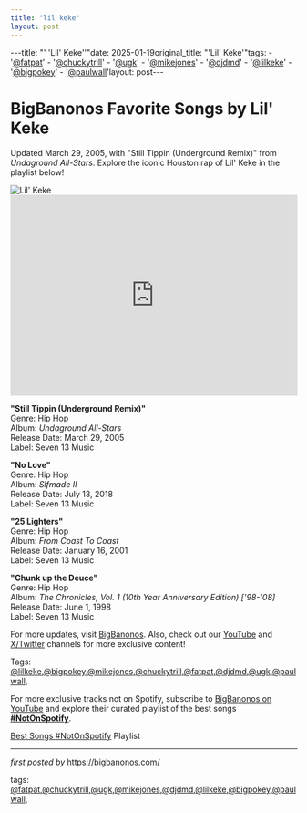 ```yaml
---
title: "lil keke"
layout: post
---
```

---title: "' 'Lil' Keke''"date: 2025-01-19original_title: "'Lil' Keke'"tags:  - '[@fatpat](/tags/fatpat/)'  - '[@chuckytrill](/tags/chuckytrill/)'  - '[@ugk](/tags/ugk/)'  - '[@mikejones](/tags/mikejones/)'  - '[@djdmd](/tags/djdmd/)'  - '[@lilkeke](/tags/lilkeke/)'  - '[@bigpokey](/tags/bigpokey/)'  - '[@paulwall](/tags/paulwall/)'layout: post---<!-- Title of the Post --><h1 >BigBanonos Favorite Songs by Lil' Keke</h1> <!-- Introductory Text --><p >Updated March 29, 2005, with "Still Tippin (Underground Remix)" from <em>Undaground All-Stars</em>. Explore the iconic Houston rap of Lil' Keke in the playlist below!</p> <!-- Featured Image --><div > <img src="https://i.scdn.co/image/ab6761610000e5eb902b24a63031b18e4106b7ef" alt="Lil' Keke" /></div> <!-- Spotify Embed --><div > <iframe src="https://open.spotify.com/embed/playlist/4l4snOebARfSicv4zaQfwg?utm_source=generator" width="100%" height="352" frameborder="0" allowfullscreen="" allow="autoplay; clipboard-write; encrypted-media; fullscreen; picture-in-picture" loading="lazy"></iframe></div> <!-- Song Information --><div > <p><strong>"Still Tippin (Underground Remix)"</strong><br> Genre: Hip Hop<br> Album: <em>Undaground All-Stars</em><br> Release Date: March 29, 2005<br> Label: Seven 13 Music</p> <p><strong>"No Love"</strong><br> Genre: Hip Hop<br> Album: <em>Slfmade II</em><br> Release Date: July 13, 2018<br> Label: Seven 13 Music</p> <p><strong>"25 Lighters"</strong><br> Genre: Hip Hop<br> Album: <em>From Coast To Coast</em><br> Release Date: January 16, 2001<br> Label: Seven 13 Music</p> <p><strong>"Chunk up the Deuce"</strong><br> Genre: Hip Hop<br> Album: <em>The Chronicles, Vol. 1 (10th Year Anniversary Edition) ['98-'08]</em><br> Release Date: June 1, 1998<br> Label: Seven 13 Music</p></div> <!-- Footer Links --><div > <p>For more updates, visit <a href="https://bigbanonos.com/" target="_blank">BigBanonos</a>. Also, check out our <a href="https://www.youtube.com/[@BigBanonos](/tags/BigBanonos/)" target="_blank">YouTube</a> and <a href="https://x.com/bigbanonos" target="_blank">X/Twitter</a> channels for more exclusive content!</p></div> <!-- Tags --><p >Tags: [@lilkeke](/tags/lilkeke/),[@bigpokey](/tags/bigpokey/),[@mikejones](/tags/mikejones/),[@chuckytrill](/tags/chuckytrill/),[@fatpat](/tags/fatpat/),[@djdmd](/tags/djdmd/),[@ugk](/tags/ugk/),[@paulwall](/tags/paulwall/),</p><!--Subscribe and Playlist Links--><div>    <p>For more exclusive tracks not on Spotify, subscribe to <a href="https://www.youtube.com/[@BigBanonos](/tags/BigBanonos/)" target="_blank">BigBanonos on YouTube</a> and explore their curated playlist of the best songs <strong>[#NotOnSpotify](/tags/NotOnSpotify/)</strong>.</p>    <p><a href="https://www.youtube.com/playlist?list=PLtuNtuTatqI0kFahUCbtbfenC_ET5O_tr" target="_blank">Best Songs [#NotOnSpotify](/tags/NotOnSpotify/) Playlist<br /></a></p></div><hr /><p><em>first posted by</em> <a href="https://bigbanonos.com/" rel="noopener" target="_new">https://bigbanonos.com/</a></p><p>tags: [@fatpat](/tags/fatpat/),[@chuckytrill](/tags/chuckytrill/),[@ugk](/tags/ugk/),[@mikejones](/tags/mikejones/),[@djdmd](/tags/djdmd/),[@lilkeke](/tags/lilkeke/),[@bigpokey](/tags/bigpokey/),[@paulwall](/tags/paulwall/),</p>